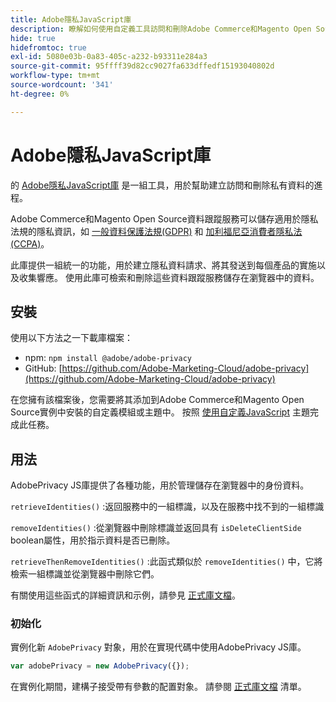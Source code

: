 ```yaml
---
title: Adobe隱私JavaScript庫
description: 瞭解如何使用自定義工具訪問和刪除Adobe Commerce和Magento Open Source收集的客戶個人資訊。
hide: true
hidefromtoc: true
exl-id: 5080e03b-0a83-405c-a232-b93311e284a3
source-git-commit: 95ffff39d82cc9027fa633dffedf15193040802d
workflow-type: tm+mt
source-wordcount: '341'
ht-degree: 0%

---
```


# Adobe隱私JavaScript庫

<!-- TODO: Remove hide metadata when the library has been integrated with Commerce. -->

的 [Adobe隱私JavaScript庫](https://developer.adobe.com/apis/experienceplatform/gdpr/services/allservices.html) 是一組工具，用於幫助建立訪問和刪除私有資料的進程。

Adobe Commerce和Magento Open Source資料跟蹤服務可以儲存適用於隱私法規的隱私資訊，如 [一般資料保護法規(GDPR)](gdpr.md) 和 [加利福尼亞消費者隱私法(CCPA)](ccpa.md)。

此庫提供一組統一的功能，用於建立隱私資料請求、將其發送到每個產品的實施以及收集響應。 使用此庫可檢索和刪除這些資料跟蹤服務儲存在瀏覽器中的資料。

## 安裝

使用以下方法之一下載庫檔案：

- npm: `npm install @adobe/adobe-privacy`
- GitHub: [https://github.com/Adobe-Marketing-Cloud/adobe-privacy](https://github.com/Adobe-Marketing-Cloud/adobe-privacy)

在您擁有該檔案後，您需要將其添加到Adobe Commerce和Magento Open Source實例中安裝的自定義模組或主題中。 按照 [使用自定義JavaScript](https://developer.adobe.com/commerce/frontend-core/javascript/custom/) 主題完成此任務。

## 用法

AdobePrivacy JS庫提供了各種功能，用於管理儲存在瀏覽器中的身份資料。

`retrieveIdentities()`
:返回服務中的一組標識，以及在服務中找不到的一組標識

`removeIdentities()`
:從瀏覽器中刪除標識並返回具有 `isDeleteClientSide` boolean屬性，用於指示資料是否已刪除。

`retrieveThenRemoveIdentities()`
:此函式類似於 `removeIdentities()` 中，它將檢索一組標識並從瀏覽器中刪除它們。

有關使用這些函式的詳細資訊和示例，請參見 [正式庫文檔](https://developer.adobe.com/apis/experienceplatform/gdpr/services/allservices.html)。

### 初始化

實例化新 `AdobePrivacy` 對象，用於在實現代碼中使用AdobePrivacy JS庫。

```js
var adobePrivacy = new AdobePrivacy({});
```

在實例化期間，建構子接受帶有參數的配置對象。
請參閱 [正式庫文檔](https://developer.adobe.com/apis/experienceplatform/gdpr/services/allservices.html) 清單。
